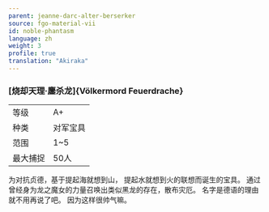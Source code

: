 ```yaml
---
parent: jeanne-darc-alter-berserker
source: fgo-material-vii
id: noble-phantasm
language: zh
weight: 3
profile: true
translation: "Akiraka"
---
```


### [烧却天理·鏖杀龙]{Völkermord Feuerdrache}

<table>
  <tr><td>等级</td><td>A+</td></tr>
  <tr><td>种类</td><td>对军宝具</td></tr>
  <tr><td>范围</td><td>1~5</td></tr>
  <tr><td>最大捕捉</td><td>50人</td></tr>
</table>

为对抗贞德，基于提起海就想到山，
提起水就想到火的联想而诞生的宝具。
通过曾经身为龙之魔女的力量召唤出类似黑龙的存在，散布灾厄。
名字是德语的理由就不用再说了吧。
因为这样很帅气嘛。
